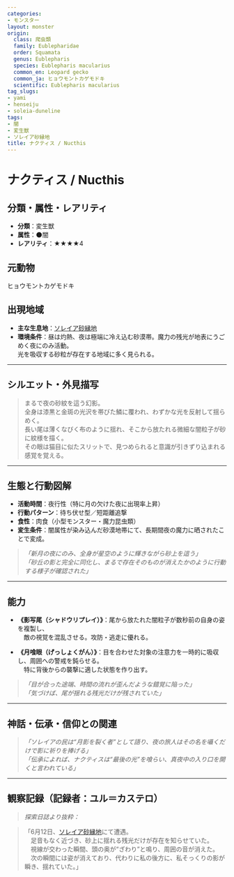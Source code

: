 ```yaml
---
categories:
- モンスター
layout: monster
origin:
  class: 爬虫類
  family: Eublepharidae
  order: Squamata
  genus: Eublepharis
  species: Eublepharis macularius
  common_en: Leopard gecko
  common_ja: ヒョウモントカゲモドキ
  scientific: Eublepharis macularius
tag_slugs:
- yami
- henseiju
- soleia-duneline
tags:
- 闇
- 変生獣
- ソレイア砂縁地
title: ナクティス / Nucthis
---
```


# ナクティス / Nucthis

## 分類・属性・レアリティ

* **分類**：変生獣  
* **属性**：🌑闇  
* **レアリティ**：★★★★4

## 元動物
ヒョウモントカゲモドキ

## 出現地域

* **主な生息地**：[ソレイア砂縁地](../place/soleia_duneline.md)  
* **環境条件**：昼は灼熱、夜は極端に冷え込む砂漠帯。魔力の残光が地表にうごめく夜にのみ活動。  
  光を吸収する砂粒が存在する地域に多く見られる。

---

## シルエット・外見描写

> まるで夜の砂紋を這う幻影。  
> 全身は漆黒と金斑の光沢を帯びた鱗に覆われ、わずかな光を反射して揺らめく。  
> 長い尾は薄くなびく布のように揺れ、そこから放たれる微細な闇粒子が砂に紋様を描く。  
> その眼は猫目に似たスリットで、見つめられると意識が引きずり込まれる感覚を覚える。

---

## 生態と行動図解

* **活動時間**：夜行性（特に月の欠けた夜に出現率上昇）
* **行動パターン**：待ち伏せ型／短距離追撃  
* **食性**：肉食（小型モンスター・魔力昆虫類）  
* **変生条件**：闇属性が染み込んだ砂漠地帯にて、長期間夜の魔力に晒されたことで変成。

> *「新月の夜にのみ、全身が星空のように輝きながら砂上を這う」*  
> *「砂丘の影と完全に同化し、まるで存在そのものが消えたかのように行動する様子が確認された」*

---

## 能力

* **《影写尾（シャドウリプレイ）》**：尾から放たれた闇粒子が数秒前の自身の姿を複製し、  
　敵の視覚を混乱させる。攻防・逃走に優れる。

* **《月喰眼（げっしょくがん）》**：目を合わせた対象の注意力を一時的に吸収し、周囲への警戒を鈍らせる。  
　特に背後からの襲撃に適した状態を作り出す。

> *「目が合った途端、時間の流れが歪んだような錯覚に陥った」*  
> *「気づけば、尾が揺れる残光だけが残されていた」*

---

## 神話・伝承・信仰との関連

> *「ソレイアの民は“月影を裂く者”として語り、夜の旅人はその名を囁くだけで影に祈りを捧げる」*  
> *「伝承によれば、ナクティスは“最後の光”を喰らい、真夜中の入り口を開くと言われている」*

---

## 観察記録（記録者：ユル＝カステロ）

> *探索日誌より抜粋：*

> 「6月12日、[ソレイア砂縁地](../place/soleia_duneline.md)にて遭遇。  
　足音もなく近づき、砂上に揺れる残光だけが存在を知らせていた。  
　視線が交わった瞬間、頭の奥が“ざわり”と鳴り、周囲の音が消えた。  
　次の瞬間には姿が消えており、代わりに私の後方に、私そっくりの影が瞬き、揺れていた。」